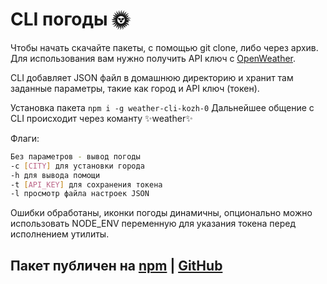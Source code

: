 # CLI погоды 🌞
Чтобы начать скачайте пакеты, с помощью git clone, либо через архив.
Для использования вам нужно получить API ключ с [OpenWeather](https://openweathermap.org/).

CLI добавляет JSON файл в домашнюю директорию и хранит там заданные параметры, такие как город и API ключ (токен).

Установка пакета ``` npm i -g weather-cli-kozh-0 ```
Дальнейшее общение с CLI происходит через команту ✨weather✨

Флаги: 
```sh
Без параметров - вывод погоды
-c [CITY] для установки города
-h для вывода помощи
-t [API_KEY] для сохранения токена
-l просмотр файла настроек JSON 
```

Ошибки обработаны, иконки погоды динамичны, опционально можно использовать NODE_ENV переменную для указания токена перед исполнением утилиты.

## Пакет публичен на [npm](https://www.npmjs.com/package/weather-cli-kozh-0) | [GitHub](https://github.com/kozh-0/weather-cli)